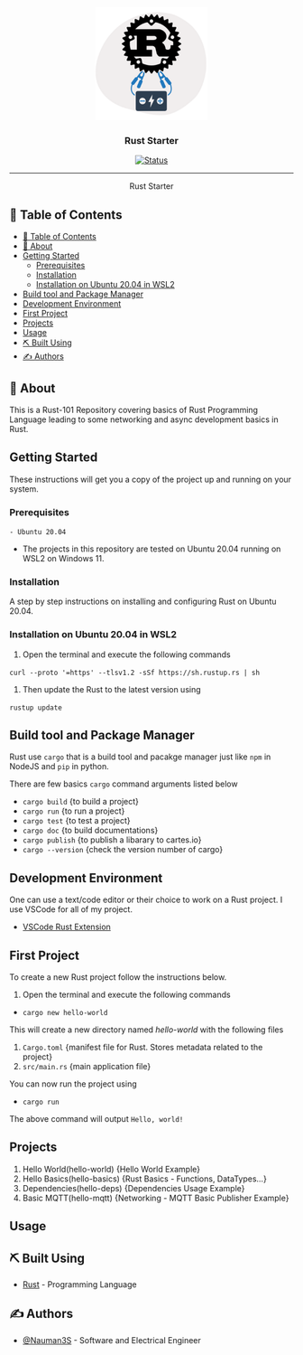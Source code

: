 <p align="center">
  <a href="" rel="noopener">
 <img width=200px height=200px src="artwork/rustL.png" alt="Project logo"></a>
</p>

<h3 align="center">Rust Starter</h3>

<div align="center">

[![Status](https://img.shields.io/badge/status-active-success.svg)]()


</div>

---


<p align="center"> Rust Starter
    <br> 
</p>

## 📝 Table of Contents

- [📝 Table of Contents](#-table-of-contents)
- [🧐 About <a name = "about"></a>](#-about-)
- [Getting Started <a name = "getting_started"></a>](#getting-started-)
  - [Prerequisites](#prerequisites)
  - [Installation <a name = "installation"></a>](#installation-)
  - [Installation on Ubuntu 20.04 in WSL2](#installation-on-ubuntu-2004-in-wsl2)
- [Build tool and Package Manager <a name = "build"></a>](#build-tool-and-package-manager-)
- [Development Environment <a name = "devenv"></a>](#development-environment-)
- [First Project <a name = "firstproject"></a>](#first-project-)
- [Projects <a name = "projects"></a>](#projects-)
- [Usage <a name = "usage"></a>](#usage-)
- [⛏️ Built Using <a name = "built_using"></a>](#️-built-using-)
- [✍️ Authors <a name = "authors"></a>](#️-authors-)


## 🧐 About <a name = "about"></a>

This is a Rust-101 Repository covering basics of Rust Programming Language leading to some networking and async development basics in Rust.

## Getting Started <a name = "getting_started"></a>

These instructions will get you a copy of the project up and running on your system. 


### Prerequisites

```
- Ubuntu 20.04
```

* The projects in this repository are tested on Ubuntu 20.04 running on WSL2 on Windows 11.

### Installation <a name = "installation"></a>

A step by step instructions on installing and configuring Rust on Ubuntu 20.04.

### Installation on Ubuntu 20.04 in WSL2

  1. Open the terminal and execute the following commands
   

  ```curl --proto '=https' --tlsv1.2 -sSf https://sh.rustup.rs | sh```
  
  1.  Then update the Rust to the latest version using
   
  ```rustup update```


## Build tool and Package Manager <a name = "build"></a>

Rust use `cargo` that is a build tool and pacakge manager just like `npm` in NodeJS and `pip` in python.

There are few basics `cargo` command arguments listed below

- `cargo build` {to build a project}
- `cargo run` {to run a project}
- `cargo test` {to test a project}
- `cargo doc` {to build documentations}
- `cargo publish` {to publish a libarary to cartes.io}
- `cargo --version` {check the version number of cargo}

## Development Environment <a name = "devenv"></a>

One can use a text/code editor or their choice to work on a Rust project. I use VSCode for all of my project.

- [VSCode Rust Extension](https://marketplace.visualstudio.com/items?itemName=rust-lang.rust)


## First Project <a name = "firstproject"></a>

To create a new Rust project follow the instructions below.

1.  Open the terminal and execute the following commands

- `cargo new hello-world`

This will create a new directory named *hello-world* with the following files

1.  ``Cargo.toml`` {manifest file for Rust. Stores metadata related to the project}
2.  ``src/main.rs`` {main application file}


You can now run the project using

- `cargo run`

The above command will output `Hello, world!`

## Projects <a name = "projects"></a>

1.  Hello World(hello-world) {Hello World Example}
2.  Hello Basics(hello-basics) {Rust Basics - Functions, DataTypes...}
3.  Dependencies(hello-deps) {Dependencies Usage Example}
4.  Basic MQTT(hello-mqtt) {Networking - MQTT Basic Publisher Example}

## Usage <a name = "usage"></a>





## ⛏️ Built Using <a name = "built_using"></a>

- [Rust](https://www.rust-lang.org/) - Programming Language

## ✍️ Authors <a name = "authors"></a>

- [@Nauman3S](https://github.com/Nauman3S) - Software and Electrical Engineer
